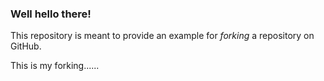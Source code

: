 ### Well hello there!

This repository is meant to provide an example for *forking* a repository on GitHub.

This is my forking......